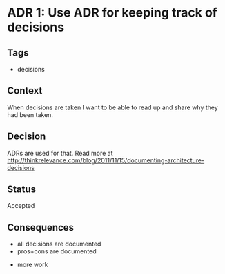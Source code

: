 # ADR 1: Use ADR for keeping track of decisions

## Tags
* decisions

## Context

When decisions are taken I want to be able to read up and
share why they had been taken.

## Decision

ADRs are used for that.
Read more at http://thinkrelevance.com/blog/2011/11/15/documenting-architecture-decisions

## Status 

Accepted

## Consequences

+ all decisions are documented
+ pros+cons are documented
- more work